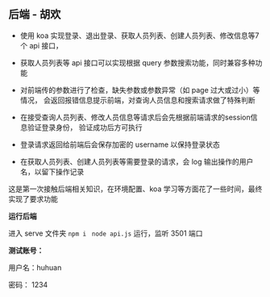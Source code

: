 ## 后端 - 胡欢

* 使用 koa 实现登录、退出登录、获取人员列表、创建人员列表、修改信息等7个 api 接口，

* 获取人员列表等 api 接口可以实现根据 query 参数搜索功能，同时兼容多种功能

* 对前端传的参数进行了检查，缺失参数或参数异常（如 page 过大或过小）等情况， 会返回报错信息提示前端，对查询人员信息和搜索请求做了特殊判断

* 在接受查询人员列表、修改人员信息等请求后会先根据前端请求的session信息验证登录身份， 验证成功后方可执行

* 登录请求返回给前端后会保存加密的 username 以保持登录状态

* 在获取人员列表、创建人员列表等需要登录的请求，会 log 输出操作的用户名，以留下操作记录

  

这是第一次接触后端相关知识，在环境配置、koa 学习等方面花了一些时间，最终实现了要求功能



**运行后端**

进入 serve 文件夹
`npm i`
` node api.js` 运行，监听 3501 端口



 **测试账号：**

用户名：huhuan

密码： 1234